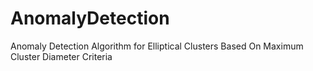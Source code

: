 # AnomalyDetection
Anomaly Detection Algorithm for Elliptical Clusters Based On Maximum Cluster Diameter Criteria
